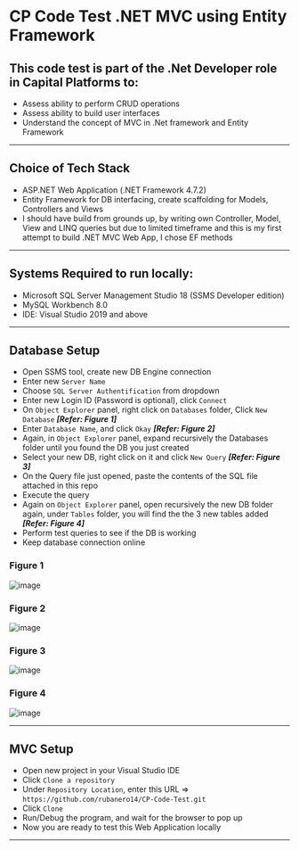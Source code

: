# CP Code Test .NET MVC using Entity Framework

## This code test is part of the .Net Developer role in Capital Platforms to:
- Assess ability to perform CRUD operations
- Assess ability to build user interfaces
- Understand the concept of MVC in .Net framework and Entity Framework
________________________________________________________________________________________________________________________

## Choice of Tech Stack
- ASP.NET Web Application (.NET Framework 4.7.2)
- Entity Framework for DB interfacing, create scaffolding for Models, Controllers and Views
- I should have build from grounds up, by writing own Controller, Model, View and LINQ queries but due to limited timeframe and this is my first attempt to build .NET MVC Web App, I chose EF methods

________________________________________________________________________________________________________________________

## Systems Required to run locally:
- Microsoft SQL Server Management Studio 18 (SSMS Developer edition) 
- MySQL Workbench 8.0
- IDE: Visual Studio 2019 and above

-------------------------------------------------------------------------------------------------------------------------
## Database Setup
- Open SSMS tool, create new DB Engine connection
- Enter new `Server Name`
- Choose `SQL Server Authentification` from dropdown
- Enter new Login ID (Password is optional), click `Connect`
- On `Object Explorer` panel, right click on `Databases` folder, Click `New Database` ***[Refer: Figure 1]***
- Enter `Database Name`, and click `Okay` ***[Refer: Figure 2]***
- Again, in `Object Explorer` panel, expand recursively the Databases folder until you found the DB you just created
- Select your new DB, right click on it and click `New Query` ***[Refer: Figure 3]***
- On the Query file just opened, paste the contents of the SQL file attached in this repo
- Execute the query
- Again on `Object Explorer` panel, open recursively the new DB folder again, under `Tables` folder, you will find the the 3 new tables added ***[Refer: Figure 4]***
- Perform test queries to see if the DB is working
- Keep database connection online

### Figure 1
![image](https://user-images.githubusercontent.com/85555894/202455734-b46126c8-e0ba-45bf-86d2-b699d27427c1.png)
### Figure 2
![image](https://user-images.githubusercontent.com/85555894/202456161-1103e1a5-3bd9-4d77-9c3a-b633b1838c2c.png)
### Figure 3
![image](https://user-images.githubusercontent.com/85555894/202456506-c9325b7b-b6e1-4523-b142-c352e9449737.png)
### Figure 4
![image](https://user-images.githubusercontent.com/85555894/202457396-4b696bff-36b2-49c5-bb16-9001f278f30f.png)


-----------------------------------------------------------------------------------------------------------------------------

## MVC Setup
- Open new project in your Visual Studio IDE
- Click `Clone a repository`
- Under `Repository Location`, enter this URL => `https://github.com/rubanero14/CP-Code-Test.git`
- Click `Clone`
- Run/Debug the program, and wait for the browser to pop up
- Now you are ready to test this Web Application locally
 
 ___________________________________________________________________________________________________________________________
